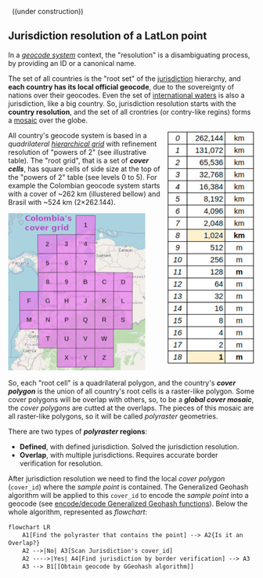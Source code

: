 &nbsp; ((under construction))


## Jurisdiction resolution of a LatLon point

In a [*geocode system*](https://en.wikipedia.org/wiki/Geocode#Geocode_system) context,
the "resolution" is a disambiguating process, by providing an ID or a canonical name.

The set of all countries is the "root set" of the [jurisdiction](https://en.wikipedia.org/wiki/Jurisdiction) hierarchy,
and **each country has its local official geocode**, due to the sovereignty of nations over their geocodes.
Even the set of [international waters](https://en.wikipedia.org/wiki/International_waters) is also a jurisdiction, like a big country.
So, jurisdiction resolution starts with the **country resolution**, and the set of all crontries (or contry-like regins)
forms a [mosaic](https://en.wikipedia.org/wiki/Tessellation) over the globe.

<img align="right" width="180" src="https://github.com/osm-codes/CO_new/blob/main/assets/powers2-grid.png">

All country's geocode system is based in a *quadrilateral [hierarchical grid](https://en.wikipedia.org/wiki/Geocode#Hierarchical_grids)*
with refinement resolution of "powers of 2" (see illustrative table).  The "root grid", that is a set of ***cover cells***,
has square cells of side size at the top of the  "powers of 2" table (see levels 0 to 5).
For example the Colombian geocode system starts with a cover of ~262&nbsp;km (illustered bellow) and Brasil with&nbsp;~524&nbsp;km&nbsp;(2×262.144).

![](https://raw.githubusercontent.com/osm-codes/CO_new/main/assets/libgrid_CO-L0cover.280px.png)

So, each "root cell" is a quadrilateral polygon, and the country's ***cover polygon*** is the union of all country's root cells is a raster-like polygon.
Some cover polygons will be overlap with others, so, to be a ***global cover mosaic***, the  *cover polygons* are cutted at the overlaps.
The pieces of this mosaic are all raster-like polygons, so it will be called *polyraster* geometries.

There are two types of ***polyraster* regions**: 

* **Defined**, with defined jurisdiction. Solved the jurisdiction resolution. 
* **Overlap**, with multiple jurisdictions. Requires accurate border verification for resolution.

After jurisdiction resolution we need to find the local *cover polygon* (`cover_id`) where the *sample point* is contained.
The Generalized Geohash algorithm will be applied to this `cover_id` to encode the *sample point*
into a geocode (see [encode/decode Generalized Geohash functions](https://github.com/AddressForAll/pg_pubLib-v1/blob/main/src/pubLib05hcode-encdec.sql)).
Below the whole algorithm, represented as *flowchart*:

```mermaid
flowchart LR
    A1[Find the polyraster that contains the point] --> A2{Is it an Overlap?}
    A2 -->|No| A3[Scan Jurisdiction's cover_id]
    A2 ---->|Yes| A4[Find jurisdiction by border verification] --> A3
    A3 --> B1[[Obtain geocode by GGeohash algorithm]]
```
